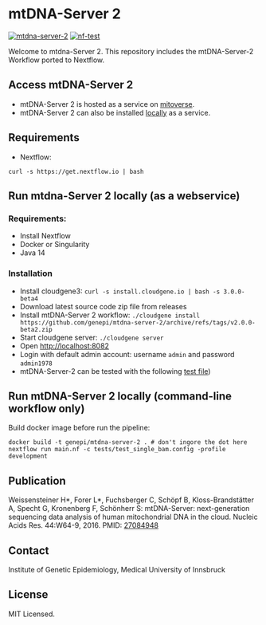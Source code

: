 # mtDNA-Server 2
[![mtdna-server-2](https://github.com/genepi/mtdna-server-2/actions/workflows/run-tests.yml/badge.svg)](https://github.com/genepi/mtdna-server-2/actions/workflows/run-tests.yml)
[![nf-test](https://img.shields.io/badge/tested_with-nf--test-337ab7.svg)](https://github.com/askimed/nf-test)

Welcome to mtdna-Server 2. This repository includes the mtDNA-Server-2 Workflow ported to Nextflow.

## Access mtDNA-Server 2
- mtDNA-Server 2 is hosted as a service on [mitoverse](https://mitoverse.i-med.ac.at/).
- mtDNA-Server 2 can also be installed [locally](#run-mtdna-server-2-locally) as a service.

## Requirements

- Nextflow:

```
curl -s https://get.nextflow.io | bash
```

## Run mtdna-Server 2 locally (as a webservice)

### Requirements:

- Install Nextflow
- Docker or Singularity
- Java 14

### Installation

- Install cloudgene3: `curl -s install.cloudgene.io | bash -s 3.0.0-beta4`
- Download latest source code zip file from releases
- Install mtDNA-Server 2 workflow: `./cloudgene install https://github.com/genepi/mtdna-server-2/archive/refs/tags/v2.0.0-beta2.zip`
- Start cloudgene server: `./cloudgene server`
- Open [http://localhost:8082](http://localhost:8082)
- Login with default admin account: username `admin` and password `admin1978`
- mtDNA-Server-2 can be tested with the following [test file](https://github.com/genepi/mtdna-server-2/raw/main/tests/data/bam/HG00096.mapped.ILLUMINA.bwa.GBR.low_coverage.20101123.bam))

## Run mtDNA-Server 2 locally (command-line workflow only)

Build docker image before run the pipeline:

```
docker build -t genepi/mtdna-server-2 . # don't ingore the dot here
nextflow run main.nf -c tests/test_single_bam.config -profile development
```
## Publication
Weissensteiner H*, Forer L*, Fuchsberger C, Schöpf B, Kloss-Brandstätter A, Specht G, Kronenberg F, Schönherr S: mtDNA-Server: next-generation sequencing data analysis of human mitochondrial DNA in the cloud. Nucleic Acids Res. 44:W64-9, 2016. PMID: [27084948](https://www.ncbi.nlm.nih.gov/pmc/articles/PMC4987870/)

## Contact
Institute of Genetic Epidemiology, Medical University of Innsbruck 

## License
MIT Licensed.
